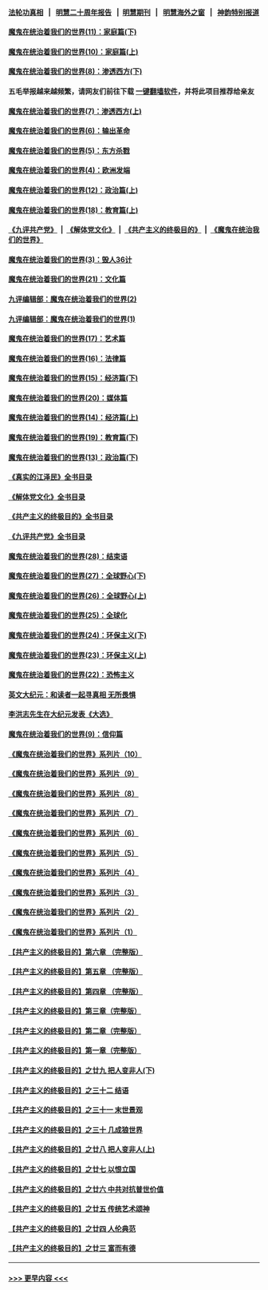 #### [法轮功真相](https://github.com/gfw-breaker/truth/blob/master/README.md?t=0) &nbsp;&nbsp;|&nbsp;&nbsp; [明慧二十周年报告](https://github.com/gfw-breaker/mh-reports/blob/master/README.md?t=0) &nbsp;&nbsp;|&nbsp;&nbsp;[明慧期刊](https://github.com/gfw-breaker/mh-qikan) &nbsp;&nbsp;|&nbsp;&nbsp; [明慧海外之窗](https://github.com/gfw-breaker/mh-news/blob/master/README.md?t=0) &nbsp;&nbsp;|&nbsp;&nbsp; [神韵特别报道](https://github.com/gfw-breaker/mh-news/blob/master/shenyun.md?t=0)
#### [魔鬼在统治着我们的世界(11)：家庭篇(下)](../pages/nsc422/n10440961.md?t=11260750) 
#### [魔鬼在统治着我们的世界(10)：家庭篇(上)](../pages/nsc422/n10435448.md?t=11260750) 
#### [魔鬼在统治着我们的世界(8)：渗透西方(下)](../pages/nsc422/n10429603.md?t=11260750) 
#### 五毛举报越来越频繁，请网友们前往下载 [一键翻墙软件](https://github.com/gfw-breaker/ssr-accounts)，并将此项目推荐给亲友
#### [魔鬼在统治着我们的世界(7)：渗透西方(上)](../pages/nsc422/n10426013.md?t=11260750) 
#### [魔鬼在统治着我们的世界(6)：输出革命](../pages/nsc422/n10421536.md?t=11260750) 
#### [魔鬼在统治着我们的世界(5)：东方杀戮](../pages/nsc422/n10417707.md?t=11260750) 
#### [魔鬼在统治着我们的世界(4)：欧洲发端](../pages/nsc422/n10414890.md?t=11260750) 
#### [魔鬼在统治着我们的世界(12)：政治篇(上)](../pages/nsc422/n10444576.md?t=11260750) 
#### [魔鬼在统治着我们的世界(18)：教育篇(上)](../pages/nsc422/n10526970.md?t=11260750) 
#### [《九评共产党》](https://github.com/begood0513/9ping.md/blob/master/README.md) &nbsp;|&nbsp; [《解体党文化》](../../../../jtdwh.md/blob/master/README.md)  &nbsp;|&nbsp; [《共产主义的终极目的》](../../../../gczydzjmd.md/blob/master/README.md) &nbsp;|&nbsp; [《魔鬼在统治我们的世界》](../../../../mgztzwmdsj.md/blob/master/README.md) 
#### [魔鬼在统治着我们的世界(3)：毁人36计](../pages/nsc422/n10411583.md?t=11260750) 
#### [魔鬼在统治着我们的世界(21)：文化篇](../pages/nsc422/n10597706.md?t=11260750) 
#### [九评编辑部：魔鬼在统治着我们的世界(2)](../pages/nsc422/n10410036.md?t=11260750) 
#### [九评编辑部：魔鬼在统治着我们的世界(1)](../pages/nsc422/n10406825.md?t=11260750) 
#### [魔鬼在统治着我们的世界(17)：艺术篇](../pages/nsc422/n10499093.md?t=11260750) 
#### [魔鬼在统治着我们的世界(16)：法律篇](../pages/nsc422/n10485969.md?t=11260750) 
#### [魔鬼在统治着我们的世界(15)：经济篇(下)](../pages/nsc422/n10469975.md?t=11260750) 
#### [魔鬼在统治着我们的世界(20)：媒体篇](../pages/nsc422/n10586579.md?t=11260750) 
#### [魔鬼在统治着我们的世界(14)：经济篇(上)](../pages/nsc422/n10457370.md?t=11260750) 
#### [魔鬼在统治着我们的世界(19)：教育篇(下)](../pages/nsc422/n10564808.md?t=11260750) 
#### [魔鬼在统治着我们的世界(13)：政治篇(下)](../pages/nsc422/n10448270.md?t=11260750) 
#### [《真实的江泽民》全书目录](../pages/nsc422/n13721399.md?t=11260750) 
#### [《解体党文化》全书目录](../pages/nsc422/n13721157.md?t=11260750) 
#### [《共产主义的终极目的》全书目录](../pages/nsc422/n13721048.md?t=11260750) 
#### [《九评共产党》全书目录](../pages/nsc422/n13708085.md?t=11260750) 
#### [魔鬼在统治着我们的世界(28)：结束语](../pages/nsc422/n10936246.md?t=11260750) 
#### [魔鬼在统治着我们的世界(27)：全球野心(下)](../pages/nsc422/n10928319.md?t=11260750) 
#### [魔鬼在统治着我们的世界(26)：全球野心(上)](../pages/nsc422/n10900318.md?t=11260750) 
#### [魔鬼在统治着我们的世界(25)：全球化](../pages/nsc422/n10788205.md?t=11260750) 
#### [魔鬼在统治着我们的世界(24)：环保主义(下)](../pages/nsc422/n10695307.md?t=11260750) 
#### [魔鬼在统治着我们的世界(23)：环保主义(上)](../pages/nsc422/n10688613.md?t=11260750) 
#### [魔鬼在统治着我们的世界(22)：恐怖主义](../pages/nsc422/n10614727.md?t=11260750) 
#### [英文大纪元：和读者一起寻真相 无所畏惧](../pages/nsc422/n12542027.md?t=11260750) 
#### [李洪志先生在大纪元发表《大选》](../pages/nsc422/n12534746.md?t=11260750) 
#### [魔鬼在统治着我们的世界(9)：信仰篇](../pages/nsc422/n10432159.md?t=11260750) 
#### [《魔鬼在统治着我们的世界》系列片（10）](../pages/nsc422/n12292670.md?t=11260750) 
#### [《魔鬼在统治着我们的世界》系列片（9）](../pages/nsc422/n12290859.md?t=11260750) 
#### [《魔鬼在统治着我们的世界》系列片（8）](../pages/nsc422/n12287445.md?t=11260750) 
#### [《魔鬼在统治着我们的世界》系列片（7）](../pages/nsc422/n12283425.md?t=11260750) 
#### [《魔鬼在统治着我们的世界》系列片（6）](../pages/nsc422/n12282314.md?t=11260750) 
#### [《魔鬼在统治着我们的世界》系列片（5）](../pages/nsc422/n12281419.md?t=11260750) 
#### [《魔鬼在统治着我们的世界》系列片（4）](../pages/nsc422/n12274024.md?t=11260750) 
#### [《魔鬼在统治着我们的世界》系列片（3）](../pages/nsc422/n12271322.md?t=11260750) 
#### [《魔鬼在统治着我们的世界》系列片（2）](../pages/nsc422/n12269049.md?t=11260750) 
#### [《魔鬼在统治着我们的世界》系列片（1）](../pages/nsc422/n12267575.md?t=11260750) 
#### [【共产主义的终极目的】第六章 （完整版）](../pages/nsc422/n11428913.md?t=11260750) 
#### [【共产主义的终极目的】第五章 （完整版）](../pages/nsc422/n11428912.md?t=11260750) 
#### [【共产主义的终极目的】第四章 （完整版）](../pages/nsc422/n11428907.md?t=11260750) 
#### [【共产主义的终极目的】第三章（完整版）](../pages/nsc422/n11428848.md?t=11260750) 
#### [【共产主义的终极目的】第二章（完整版）](../pages/nsc422/n11428831.md?t=11260750) 
#### [【共产主义的终极目的】第一章（完整版）](../pages/nsc422/n11417651.md?t=11260750) 
#### [【共产主义的终极目的】之廿九 把人变非人(下)](../pages/nsc422/n11344140.md?t=11260750) 
#### [【共产主义的终极目的】之三十二 结语](../pages/nsc422/n11360535.md?t=11260750) 
#### [【共产主义的终极目的】之三十一 末世景观](../pages/nsc422/n11351129.md?t=11260750) 
#### [【共产主义的终极目的】之三十 几成狼世界](../pages/nsc422/n11348280.md?t=11260750) 
#### [【共产主义的终极目的】之廿八 把人变非人(上)](../pages/nsc422/n11340492.md?t=11260750) 
#### [【共产主义的终极目的】之廿七 以恨立国](../pages/nsc422/n11336944.md?t=11260750) 
#### [【共产主义的终极目的】之廿六 中共对抗普世价值](../pages/nsc422/n11324785.md?t=11260750) 
#### [【共产主义的终极目的】之廿五 传统艺术颂神](../pages/nsc422/n11296396.md?t=11260750) 
#### [【共产主义的终极目的】之廿四 人伦典范](../pages/nsc422/n11296397.md?t=11260750) 
#### [【共产主义的终极目的】之廿三 富而有德](../pages/nsc422/n11283598.md?t=11260750) 

----
#### [ >>> 更早内容 <<< ](../indexes/nsc422-earlier.md)
